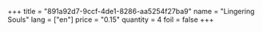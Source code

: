 +++
title = "891a92d7-9ccf-4de1-8286-aa5254f27ba9"
name = "Lingering Souls"
lang = ["en"]
price = "0.15"
quantity = 4
foil = false
+++
